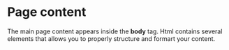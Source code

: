 <!DOCTYPE HTML>
<html lang="en">
<head>
<meta charset="utf-8">
<meta name="description" content="A page for exploring basic HTML document">
<title> Basic HTML document </title>
</head>
<body>
<h1>Page content</h1>
<p> The main page content appears inside the <b>body</b> tag. Html contains several elements that allows you to properly structure and formart your content.
</body>
</html>
